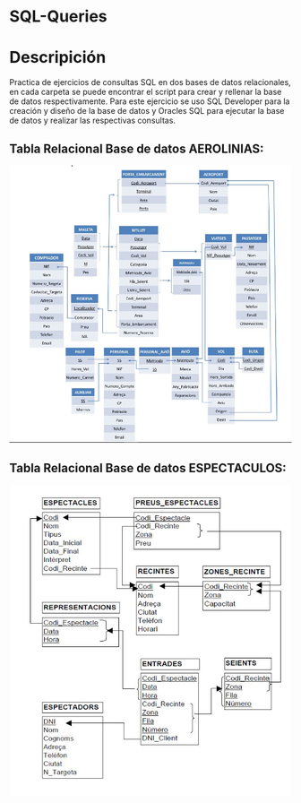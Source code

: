 # SQL-Queries

# Descripición 

Practica de ejercicios de consultas SQL en dos bases de datos relacionales, en cada carpeta se puede encontrar el script para crear y rellenar la base de datos respectivamente. Para este ejercicio se uso SQL Developer para la creación y diseño de la base de datos y Oracles SQL para ejecutar la base de datos y realizar las respectivas consultas.

## Tabla Relacional Base de datos AEROLINIAS:

![table](/img/aereoTable.JPG)

## Tabla Relacional Base de datos ESPECTACULOS:

![table](/img/espectTable.JPG)
